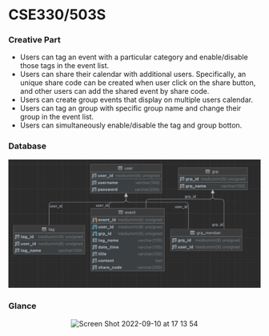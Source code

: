 # CSE330/503S

### Creative Part

- Users can tag an event with a particular category and enable/disable those tags in the event list. 
- Users can share their calendar with additional users. Specifically, an unique share code can be created when user click on the share button, and other users can add the shared event by share code. 
- Users can create group events that display on multiple users calendar.
- Users can tag an group with specific group name and change their group in the event list.  
- Users can simultaneously enable/disable the tag and group botton. 

### Database
![DataBase](database.png)

### Glance
<p align="center">
<img width="785" alt="Screen Shot 2022-09-10 at 17 13 54" src="https://user-images.githubusercontent.com/93499248/189503520-d661ba3a-22a0-470b-a15a-46df3af0133b.png">
</p>
